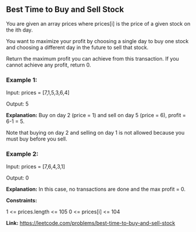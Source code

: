 ## Best Time to Buy and Sell Stock

You are given an array prices where prices[i] is the price of a given stock on the ith day.

You want to maximize your profit by choosing a single day to buy one stock and choosing a different day in the future to sell that stock.

Return the maximum profit you can achieve from this transaction. If you cannot achieve any profit, return 0.

### Example 1:

Input: prices = [7,1,5,3,6,4]

Output: 5

**Explanation:** Buy on day 2 (price = 1) and sell on day 5 (price = 6), profit = 6-1 = 5.

Note that buying on day 2 and selling on day 1 is not allowed because you must buy before you sell.

### Example 2:

Input: prices = [7,6,4,3,1]

Output: 0

**Explanation:** In this case, no transactions are done and the max profit = 0.

**Constraints:**

1 <= prices.length <= 105
0 <= prices[i] <= 104

**Link:** https://leetcode.com/problems/best-time-to-buy-and-sell-stock
